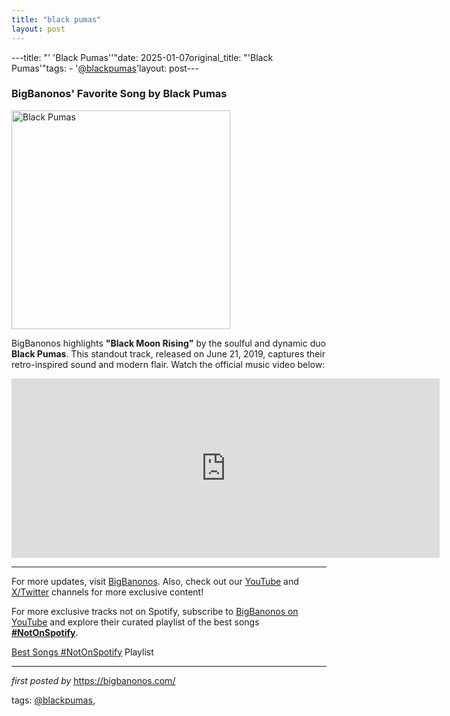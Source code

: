 ```yaml
---
title: "black pumas"
layout: post
---
```

---title: "' 'Black Pumas''"date: 2025-01-07original_title: "'Black Pumas'"tags:  - '[@blackpumas](/tags/blackpumas/)'layout: post---<h3>BigBanonos' Favorite Song by Black Pumas</h3><div class="separator" > <a href="https://i.scdn.co/image/ab67616d0000b273d4aa79800afc08c96ede2969"> <img alt="Black Pumas" border="0" height="350" src="https://i.scdn.co/image/ab67616d0000b273d4aa79800afc08c96ede2969" /> </a></div> <p>BigBanonos highlights <strong>"Black Moon Rising"</strong> by the soulful and dynamic duo <strong>Black Pumas</strong>. This standout track, released on June 21, 2019, captures their retro-inspired sound and modern flair. Watch the official music video below:</p> <iframe width="685" height="287" src="https://www.youtube.com/embed/bynWXFY5U6U" title="Black Pumas - Black Moon Rising (Official Music Video)" frameborder="0" allow="accelerometer; autoplay; clipboard-write; encrypted-media; gyroscope; picture-in-picture; web-share" referrerpolicy="strict-origin-when-cross-origin" allowfullscreen></iframe> <hr /><p>For more updates, visit <a href="https://bigbanonos.com/" rel="noopener" target="_new">BigBanonos</a>. Also, check out our <a href="https://www.youtube.com/[@BigBanonos](/tags/BigBanonos/)" rel="noopener" target="_new">YouTube</a> and <a href="https://x.com/bigbanonos" rel="noopener" target="_new">X/Twitter</a> channels for more exclusive content!</p><!--Subscribe and Playlist Links--><div>    <p>For more exclusive tracks not on Spotify, subscribe to <a href="https://www.youtube.com/[@BigBanonos](/tags/BigBanonos/)" target="_blank">BigBanonos on YouTube</a> and explore their curated playlist of the best songs <strong>[#NotOnSpotify](/tags/NotOnSpotify/)</strong>.</p>    <p><a href="https://www.youtube.com/playlist?list=PLtuNtuTatqI0kFahUCbtbfenC_ET5O_tr" target="_blank">Best Songs [#NotOnSpotify](/tags/NotOnSpotify/) Playlist<br /></a></p></div><hr /><p><em>first posted by</em> <a href="https://bigbanonos.com/" rel="noopener" target="_new">https://bigbanonos.com/</a></p><p>tags: [@blackpumas](/tags/blackpumas/),</p>